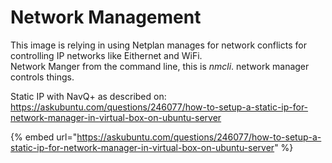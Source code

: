 # Network Management

This image is relying in using Netplan manages for network conflicts for controlling IP networks like Eithernet and WiFi.\
Network Manger from the command line, this is _nmcli_. network manager controls things.

Static IP with NavQ+ as described on:\
https://askubuntu.com/questions/246077/how-to-setup-a-static-ip-for-network-manager-in-virtual-box-on-ubuntu-server

{% embed url="https://askubuntu.com/questions/246077/how-to-setup-a-static-ip-for-network-manager-in-virtual-box-on-ubuntu-server" %}

